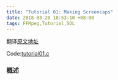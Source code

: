 ```yaml
---
title: "Tutorial 01: Making Screencaps"
date: 2018-08-20 10:53:10 +08:00
tags: FFMpeg,Tutorial,SDL
---
```


翻译[原文地址](http://dranger.com/ffmpeg/tutorial01.html)

Code:[tutorial01.c](http://dranger.com/ffmpeg/tutorial01.c)

### 概述